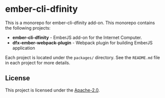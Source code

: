 ember-cli-dfinity
==================================

This is a monorepo for ember-cli-dfinity add-on. This monorepo contains the 
following projects:

* **ember-cli-dfinity** - EmberJS add-on for the Internet Computer.
* **dfx-ember-webpack-plugin** - Webpack plugin for building EmberJS application 

Each project is located under the `packages/` directory. See the `README.md` file in each
project for more details.


License
------------------------------------------------------------------------------

This project is licensed under the [Apache-2.0](LICENSE.md).
